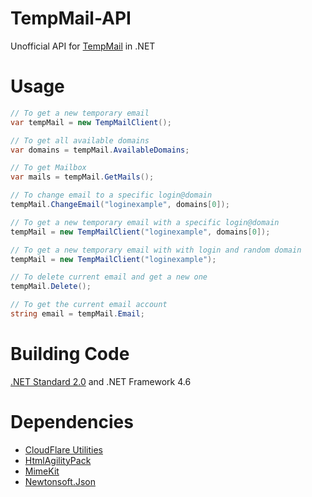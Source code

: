 # TempMail-API
Unofficial API for [TempMail](https://temp-mail.org) in .NET

# Usage
```csharp
// To get a new temporary email
var tempMail = new TempMailClient();

// To get all available domains
var domains = tempMail.AvailableDomains;

// To get Mailbox
var mails = tempMail.GetMails();

// To change email to a specific login@domain
tempMail.ChangeEmail("loginexample", domains[0]);

// To get a new temporary email with a specific login@domain
tempMail = new TempMailClient("loginexample", domains[0]);

// To get a new temporary email with with login and random domain
tempMail = new TempMailClient("loginexample");

// To delete current email and get a new one
tempMail.Delete();

// To get the current email account
string email = tempMail.Email;
```
# Building Code
[.NET Standard 2.0](https://github.com/dotnet/standard/blob/master/docs/versions.md) and .NET Framework 4.6

# Dependencies
* [CloudFlare Utilities](https://github.com/elcattivo/CloudFlareUtilities)
* [HtmlAgilityPack](https://www.nuget.org/packages/HtmlAgilityPack)
* [MimeKit](https://www.nuget.org/packages/MimeKit)
* [Newtonsoft.Json](https://www.nuget.org/packages/Newtonsoft.Json)
